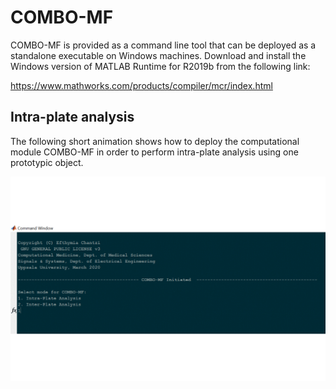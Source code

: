 
# COMBO-MF

COMBO-MF is provided as a command line tool that can be deployed as a 
standalone executable on Windows machines. Download and install the
Windows version of MATLAB Runtime for R2019b from the following link:

https://www.mathworks.com/products/compiler/mcr/index.html

## Intra-plate analysis

The following short animation shows how to deploy the computational
module COMBO-MF in order to perform intra-plate analysis using one
prototypic object.

![COMBO_MF_demo](./COMBO_MF_IntraPlate_OnePrototype.gif)
